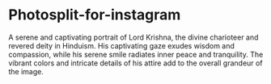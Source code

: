 # Photosplit-for-instagram
A serene and captivating portrait of Lord Krishna, the divine charioteer and revered deity in Hinduism. His captivating gaze exudes wisdom and compassion, while his serene smile radiates inner peace and tranquility. The vibrant colors and intricate details of his attire add to the overall grandeur of the image.
